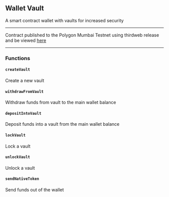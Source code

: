 ## Wallet Vault
A smart contract wallet with vaults for increased security

-------------------------------------------------------------

Contract published to the Polygon Mumbai Testnet using thirdweb release and be viewed [here](https://thirdweb.com/mumbai/0x4747bA0Da79fbec7B4d7949720d9629559C92984/)

-------------------------------------------------------------

### Functions
#### `createVault`
Create a new vault

#### `withdrawFromVault`
Withdraw funds from vault to the main wallet balance

#### `depositIntoVault`
Deposit funds into a vault from the main wallet balance

#### `lockVault`
Lock a vault

#### `unlockVault`
Unlock a vault

#### `sendNativeToken`
Send funds out of the wallet